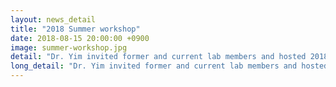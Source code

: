 ```yaml
---
layout: news_detail
title: "2018 Summer workshop"
date: 2018-08-15 20:00:00 +0900
image: summer-workshop.jpg
detail: "Dr. Yim invited former and current lab members and hosted 2018 summer workshop. We had lots of fun preparing for upcoming conference and going over last semester's achievements. Wishing everyone good luck on the new semester!  "
long_detail: "Dr. Yim invited former and current lab members and hosted 2018 summer workshop. We had lots of fun preparing for upcoming conference and going over last semester's achievements. Wishing everyone good luck on the new semester! "
---
```


